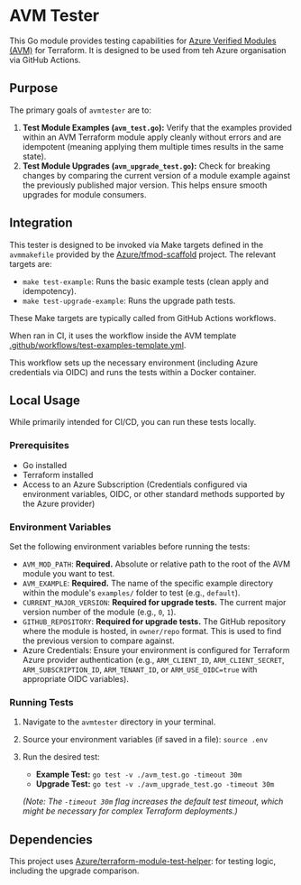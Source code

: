 # AVM Tester

This Go module provides testing capabilities for [Azure Verified Modules (AVM)](https://aka.ms/avm) for Terraform. It is designed to be used from teh Azure organisation via GitHub Actions.

## Purpose

The primary goals of `avmtester` are to:

1. **Test Module Examples (`avm_test.go`):** Verify that the examples provided within an AVM Terraform module apply cleanly without errors and are idempotent (meaning applying them multiple times results in the same state).
2. **Test Module Upgrades (`avm_upgrade_test.go`):** Check for breaking changes by comparing the current version of a module example against the previously published major version. This helps ensure smooth upgrades for module consumers.

## Integration

This tester is designed to be invoked via Make targets defined in the `avmmakefile` provided by the [Azure/tfmod-scaffold](https://github.com/Azure/tfmod-scaffold) project. The relevant targets are:

* `make test-example`: Runs the basic example tests (clean apply and idempotency).
* `make test-upgrade-example`: Runs the upgrade path tests.

These Make targets are typically called from GitHub Actions workflows.

When ran in CI, it uses the workflow inside the AVM template [.github/workflows/test-examples-template.yml](https://github.com/Azure/terraform-azurerm-avm-template/blob/main/.github/workflows/test-examples-template.yml).

This workflow sets up the necessary environment (including Azure credentials via OIDC) and runs the tests within a Docker container.

## Local Usage

While primarily intended for CI/CD, you can run these tests locally.

### Prerequisites

* Go installed
* Terraform installed
* Access to an Azure Subscription (Credentials configured via environment variables, OIDC, or other standard methods supported by the Azure provider)

### Environment Variables

Set the following environment variables before running the tests:

* `AVM_MOD_PATH`: **Required.** Absolute or relative path to the root of the AVM module you want to test.
* `AVM_EXAMPLE`: **Required.** The name of the specific example directory within the module's `examples/` folder to test (e.g., `default`).
* `CURRENT_MAJOR_VERSION`: **Required for upgrade tests.** The current major version number of the module (e.g., `0`, `1`).
* `GITHUB_REPOSITORY`: **Required for upgrade tests.** The GitHub repository where the module is hosted, in `owner/repo` format.  This is used to find the previous version to compare against.
* Azure Credentials: Ensure your environment is configured for Terraform Azure provider authentication (e.g., `ARM_CLIENT_ID`, `ARM_CLIENT_SECRET`, `ARM_SUBSCRIPTION_ID`, `ARM_TENANT_ID`, or `ARM_USE_OIDC=true` with appropriate OIDC variables).

### Running Tests

1. Navigate to the `avmtester` directory in your terminal.
2. Source your environment variables (if saved in a file): `source .env`
3. Run the desired test:
    * **Example Test:** `go test -v ./avm_test.go -timeout 30m`
    * **Upgrade Test:** `go test -v ./avm_upgrade_test.go -timeout 30m`

    *(Note: The `-timeout 30m` flag increases the default test timeout, which might be necessary for complex Terraform deployments.)*

## Dependencies

This project uses [Azure/terraform-module-test-helper](https://github.com/Azure/terraform-module-test-helper): for testing logic, including the upgrade comparison.
